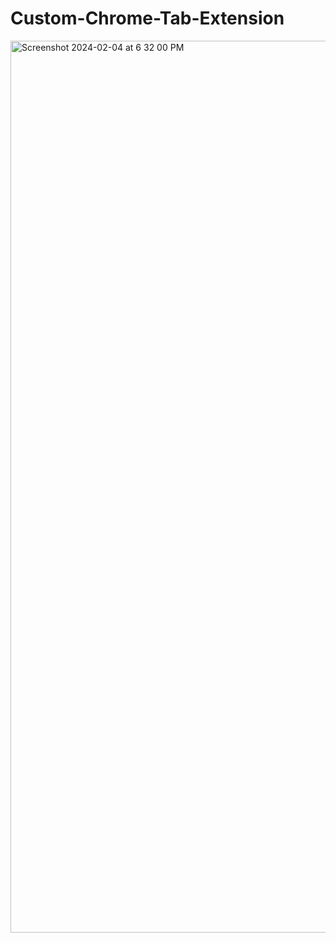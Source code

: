 # Custom-Chrome-Tab-Extension

<img width="1427" alt="Screenshot 2024-02-04 at 6 32 00 PM" src="https://github.com/kcsheraj/Custom-Chrome-Tab-Extension/assets/88295555/fb90028e-6ad1-4990-9e2b-f2b52850e3d6">
